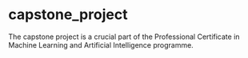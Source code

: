 # capstone_project
The capstone project is a crucial part of the Professional Certificate in Machine Learning and Artificial Intelligence programme. 
